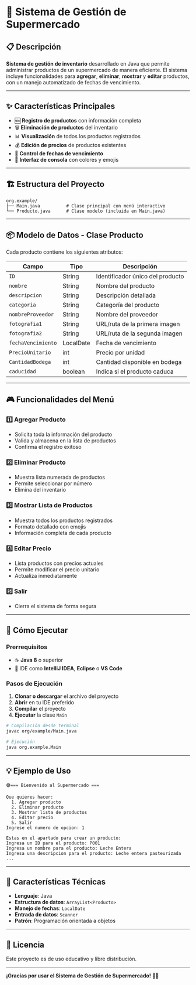# 🛒 Sistema de Gestión de Supermercado
## 📋 **Descripción**

**Sistema de gestión de inventario** desarrollado en Java que permite administrar productos de un supermercado de manera eficiente. El sistema incluye funcionalidades para **agregar**, **eliminar**, **mostrar** y **editar** productos, con un manejo automatizado de fechas de vencimiento.

---

## ✨ **Características Principales**

- 🆕 **Registro de productos** con información completa
- 🗑️ **Eliminación de productos** del inventario
- 📊 **Visualización** de todos los productos registrados
- 💰 **Edición de precios** de productos existentes
- 📅 **Control de fechas de vencimiento**
- 🎨 **Interfaz de consola** con colores y emojis

---

## 🏗️ **Estructura del Proyecto**

```
org.example/
├── Main.java          # Clase principal con menú interactivo
└── Producto.java      # Clase modelo (incluida en Main.java)
```

---

## 📦 **Modelo de Datos - Clase Producto**

Cada producto contiene los siguientes atributos:

| Campo | Tipo | Descripción |
|-------|------|-------------|
| `ID` | String | Identificador único del producto |
| `nombre` | String | Nombre del producto |
| `descripcion` | String | Descripción detallada |
| `categoria` | String | Categoría del producto |
| `nombreProveedor` | String | Nombre del proveedor |
| `fotografia1` | String | URL/ruta de la primera imagen |
| `fotografia2` | String | URL/ruta de la segunda imagen |
| `fechaVencimiento` | LocalDate | Fecha de vencimiento |
| `PrecioUnitario` | int | Precio por unidad |
| `CantidadBodega` | int | Cantidad disponible en bodega |
| `caducidad` | boolean | Indica si el producto caduca |

---

## 🎮 **Funcionalidades del Menú**

### 1️⃣ **Agregar Producto**
- Solicita toda la información del producto
- Valida y almacena en la lista de productos
- Confirma el registro exitoso

### 2️⃣ **Eliminar Producto**
- Muestra lista numerada de productos
- Permite seleccionar por número
- Elimina del inventario

### 3️⃣ **Mostrar Lista de Productos**
- Muestra todos los productos registrados
- Formato detallado con emojis
- Información completa de cada producto

### 4️⃣ **Editar Precio**
- Lista productos con precios actuales
- Permite modificar el precio unitario
- Actualiza inmediatamente

### 5️⃣ **Salir**
- Cierra el sistema de forma segura

---

## 🚀 **Cómo Ejecutar**

### **Prerrequisitos**
- ☕ **Java 8** o superior
- 🔧 IDE como **IntelliJ IDEA**, **Eclipse** o **VS Code**

### **Pasos de Ejecución**

1. **Clonar o descargar** el archivo del proyecto
2. **Abrir** en tu IDE preferido
3. **Compilar** el proyecto
4. **Ejecutar** la clase `Main`

```bash
# Compilación desde terminal
javac org/example/Main.java

# Ejecución
java org.example.Main
```

---

## 💡 **Ejemplo de Uso**

```
🟣=== Bienvenido al Supermercado ===

Que quieres hacer:
  1. Agregar producto
  2. Eliminar producto
  3. Mostrar lista de productos
  4. Editar precio
  5. Salir
Ingrese el numero de opcion: 1

Estas en el apartado para crear un producto:
Ingresa un ID para el producto: P001
Ingresa un nombre para el producto: Leche Entera
Ingresa una descripcion para el producto: Leche entera pasteurizada
...
```

---

## 🔧 **Características Técnicas**

- **Lenguaje**: Java
- **Estructura de datos**: `ArrayList<Producto>`
- **Manejo de fechas**: `LocalDate`
- **Entrada de datos**: `Scanner`
- **Patrón**: Programación orientada a objetos

---

## 📄 **Licencia**

Este proyecto es de uso educativo y libre distribución.

---

**¡Gracias por usar el Sistema de Gestión de Supermercado! 🛒✨**
